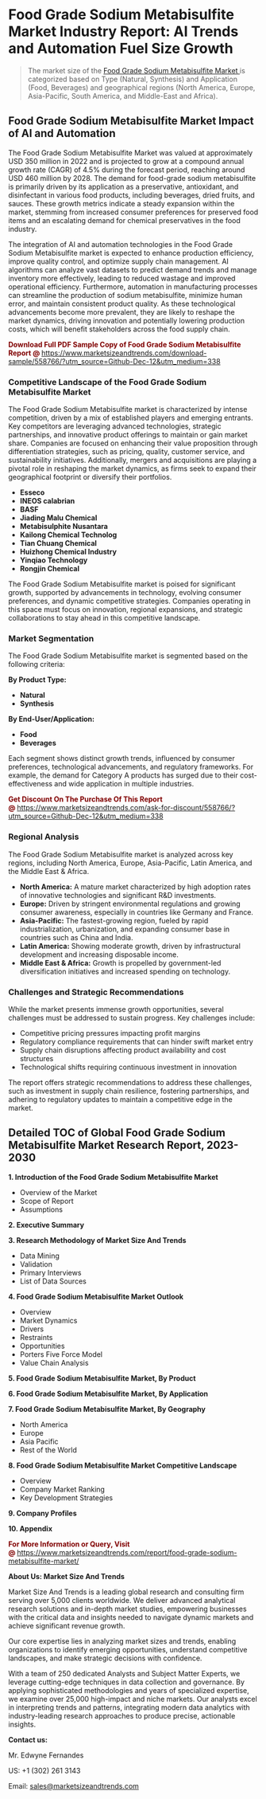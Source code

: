 <H1>Food Grade Sodium Metabisulfite Market Industry Report: AI Trends and Automation Fuel Size Growth</H1><blockquote><p>The market size of the <a href="https://www.marketsizeandtrends.com/download-sample/558766/?utm_source=Github-Dec-12&amp;utm_medium=338" target="_blank">Food Grade Sodium Metabisulfite Market </a>is categorized based on Type (Natural, Synthesis) and Application (Food, Beverages) and geographical regions (North America, Europe, Asia-Pacific, South America, and Middle-East and Africa).</p></blockquote><p><h2>Food Grade Sodium Metabisulfite Market Impact of AI and Automation</h2><p>The Food Grade Sodium Metabisulfite Market was valued at approximately USD 350 million in 2022 and is projected to grow at a compound annual growth rate (CAGR) of 4.5% during the forecast period, reaching around USD 460 million by 2028. The demand for food-grade sodium metabisulfite is primarily driven by its application as a preservative, antioxidant, and disinfectant in various food products, including beverages, dried fruits, and sauces. These growth metrics indicate a steady expansion within the market, stemming from increased consumer preferences for preserved food items and an escalating demand for chemical preservatives in the food industry.</p><p>The integration of AI and automation technologies in the Food Grade Sodium Metabisulfite market is expected to enhance production efficiency, improve quality control, and optimize supply chain management. AI algorithms can analyze vast datasets to predict demand trends and manage inventory more effectively, leading to reduced wastage and improved operational efficiency. Furthermore, automation in manufacturing processes can streamline the production of sodium metabisulfite, minimize human error, and maintain consistent product quality. As these technological advancements become more prevalent, they are likely to reshape the market dynamics, driving innovation and potentially lowering production costs, which will benefit stakeholders across the food supply chain.</p></p><p><strong><span style="color: #800000;">Download Full PDF Sample Copy of Food Grade Sodium Metabisulfite Report @</span>&nbsp;</strong><a href="https://www.marketsizeandtrends.com/download-sample/558766/?utm_source=Github-Dec-12&amp;utm_medium=338">https://www.marketsizeandtrends.com/download-sample/558766/?utm_source=Github-Dec-12&amp;utm_medium=338</a></p><h3>Competitive Landscape of the Food Grade Sodium Metabisulfite Market</h3><p>The Food Grade Sodium Metabisulfite market is characterized by intense competition, driven by a mix of established players and emerging entrants. Key competitors are leveraging advanced technologies, strategic partnerships, and innovative product offerings to maintain or gain market share. Companies are focused on enhancing their value proposition through differentiation strategies, such as pricing, quality, customer service, and sustainability initiatives. Additionally, mergers and acquisitions are playing a pivotal role in reshaping the market dynamics, as firms seek to expand their geographical footprint or diversify their portfolios.</p><p><strong><p><ul><li>Esseco </li><li> INEOS calabrian </li><li> BASF </li><li> Jiading Malu Chemical </li><li> Metabisulphite Nusantara </li><li> Kailong Chemical Technolog </li><li> Tian Chuang Chemical </li><li> Huizhong Chemical Industry </li><li> Yinqiao Technology </li><li> Rongjin Chemical</p></li></ul></p></strong></p><p>The Food Grade Sodium Metabisulfite market is poised for significant growth, supported by advancements in technology, evolving consumer preferences, and dynamic competitive strategies. Companies operating in this space must focus on innovation, regional expansions, and strategic collaborations to stay ahead in this competitive landscape.</p><h3>Market Segmentation</h3><p>The Food Grade Sodium Metabisulfite market is segmented based on the following criteria:</p><p><strong>By Product Type:</strong></p><p><strong><p><ul><li>Natural </li><li> Synthesis</p></li></ul></p></strong></p><p><strong>By End-User/Application:</strong></p><p><strong><p><ul><li>Food </li><li> Beverages</p></li></ul></p></strong></p><p>Each segment shows distinct growth trends, influenced by consumer preferences, technological advancements, and regulatory frameworks. For example, the demand for Category A products has surged due to their cost-effectiveness and wide application in multiple industries.</p><p><strong><span style="color: #800000;">Get Discount On The Purchase Of This Report @&nbsp;</span></strong><a href="https://www.marketsizeandtrends.com/ask-for-discount/558766/?utm_source=Github-Dec-12&amp;utm_medium=338">https://www.marketsizeandtrends.com/ask-for-discount/558766/?utm_source=Github-Dec-12&amp;utm_medium=338</a></p><h3>Regional Analysis</h3><p>The Food Grade Sodium Metabisulfite market is analyzed across key regions, including North America, Europe, Asia-Pacific, Latin America, and the Middle East &amp; Africa.</p><ul><li><strong>North America:</strong> A mature market characterized by high adoption rates of innovative technologies and significant R&amp;D investments.</li><li><strong>Europe:</strong> Driven by stringent environmental regulations and growing consumer awareness, especially in countries like Germany and France.</li><li><strong>Asia-Pacific:</strong> The fastest-growing region, fueled by rapid industrialization, urbanization, and expanding consumer base in countries such as China and India.</li><li><strong>Latin America:</strong> Showing moderate growth, driven by infrastructural development and increasing disposable income.</li><li><strong>Middle East &amp; Africa:</strong> Growth is propelled by government-led diversification initiatives and increased spending on technology.</li></ul><h3>Challenges and Strategic Recommendations</h3><p>While the market presents immense growth opportunities, several challenges must be addressed to sustain progress. Key challenges include:</p><ul><li>Competitive pricing pressures impacting profit margins</li><li>Regulatory compliance requirements that can hinder swift market entry</li><li>Supply chain disruptions affecting product availability and cost structures</li><li>Technological shifts requiring continuous investment in innovation</li></ul><p>The report offers strategic recommendations to address these challenges, such as investment in supply chain resilience, fostering partnerships, and adhering to regulatory updates to maintain a competitive edge in the market.</p><h2>Detailed TOC of Global Food Grade Sodium Metabisulfite Market Research Report, 2023-2030</h2><p><strong>1. Introduction of the Food Grade Sodium Metabisulfite Market</strong></p><ul><li>Overview of the Market</li><li>Scope of Report</li><li>Assumptions&nbsp;</li></ul><p><strong>2. Executive Summary</strong></p><p><strong>3. Research Methodology of <strong>Market Size And Trends</strong></strong></p><ul><li>Data Mining</li><li>Validation</li><li>Primary Interviews</li><li>List of Data Sources&nbsp;</li></ul><p><strong>4. Food Grade Sodium Metabisulfite Market Outlook</strong></p><ul><li>Overview</li><li>Market Dynamics</li><li>Drivers</li><li>Restraints</li><li>Opportunities</li><li>Porters Five Force Model</li><li>Value Chain Analysis&nbsp;</li></ul><p><strong>5. Food Grade Sodium Metabisulfite Market, By Product</strong></p><p><strong>6. Food Grade Sodium Metabisulfite Market, By Application</strong></p><p><strong>7. Food Grade Sodium Metabisulfite Market, By Geography</strong></p><ul><li>North America</li><li>Europe</li><li>Asia Pacific</li><li>Rest of the World&nbsp;</li></ul><p><strong>8. Food Grade Sodium Metabisulfite Market Competitive Landscape</strong></p><ul><li>Overview</li><li>Company Market Ranking</li><li>Key Development Strategies&nbsp;</li></ul><p><strong>9. Company Profiles</strong></p><p><strong>10. Appendix</strong></p><p><strong><span style="color: #800000;">For More Information or Query, Visit @&nbsp;</span></strong><a href="https://www.marketsizeandtrends.com/report/food-grade-sodium-metabisulfite-market/">https://www.marketsizeandtrends.com/report/food-grade-sodium-metabisulfite-market/</a></p><p></p><p><strong>About Us:&nbsp;Market Size And Trends</strong></p><p>Market Size And Trends&nbsp;is a leading global research and consulting firm serving over 5,000 clients worldwide. We deliver advanced analytical research solutions and in-depth market studies, empowering businesses with the critical data and insights needed to navigate dynamic markets and achieve significant revenue growth.</p><p>Our core expertise lies in analyzing market sizes and trends, enabling organizations to identify emerging opportunities, understand competitive landscapes, and make strategic decisions with confidence.</p><p>With a team of 250 dedicated Analysts and Subject Matter Experts, we leverage cutting-edge techniques in data collection and governance. By applying sophisticated methodologies and years of specialized expertise, we examine over 25,000 high-impact and niche markets. Our analysts excel in interpreting trends and patterns, integrating modern data analytics with industry-leading research approaches to produce precise, actionable insights.</p><p><strong>Contact us:</strong></p><p>Mr. Edwyne Fernandes</p><p>US: +1 (302) 261 3143</p><p>Email: <a href="mailto:sales@marketsizeandtrends.com">sales@marketsizeandtrends.com</a>&nbsp;</p>
